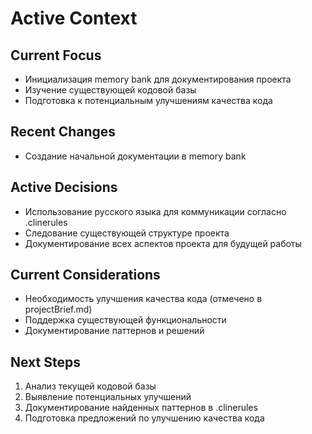 # Active Context

## Current Focus
- Инициализация memory bank для документирования проекта
- Изучение существующей кодовой базы
- Подготовка к потенциальным улучшениям качества кода

## Recent Changes
- Создание начальной документации в memory bank

## Active Decisions
- Использование русского языка для коммуникации согласно .clinerules
- Следование существующей структуре проекта
- Документирование всех аспектов проекта для будущей работы

## Current Considerations
- Необходимость улучшения качества кода (отмечено в projectBrief.md)
- Поддержка существующей функциональности
- Документирование паттернов и решений

## Next Steps
1. Анализ текущей кодовой базы
2. Выявление потенциальных улучшений
3. Документирование найденных паттернов в .clinerules
4. Подготовка предложений по улучшению качества кода
